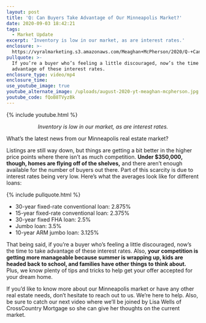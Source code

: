 ```yaml
---
layout: post
title: 'Q: Can Buyers Take Advantage of Our Minneapolis Market?'
date: 2020-09-03 18:42:21
tags:
  - Market Update
excerpt: 'Inventory is low in our market, as are interest rates.'
enclosure: >-
  https://vyralmarketing.s3.amazonaws.com/Meaghan+McPherson/2020/Q-+Can+Buyers+Take+Advantage+of+Our+Minneapolis+Market_.mp4
pullquote: >-
  If you’re a buyer who’s feeling a little discouraged, now’s the time to take
  advantage of these interest rates.
enclosure_type: video/mp4
enclosure_time:
use_youtube_image: true
youtube_alternate_image: /uploads/august-2020-yt-meaghan-mcpherson.jpg
youtube_code: fQoB8TVyzBk
---
```


{% include youtube.html %}

<p style="text-align:center;"><em>Inventory is low in our market, as are interest rates.</em></p>

What’s the latest news from our Minneapolis real estate market?

Listings are still way down, but things are getting a bit better in the higher price points where there isn’t as much competition. **Under $350,000, though, homes are flying off of the shelves,** and there aren’t enough available for the number of buyers out there. Part of this scarcity is due to interest rates being very low. Here’s what the averages look like for different loans:

{% include pullquote.html %}

* 30-year fixed-rate conventional loan: 2.875%
* 15-year fixed-rate conventional loan: 2.375%
* 30-year fixed FHA loan: 2.5%
* Jumbo loan: 3.5%
* 10-year ARM jumbo loan: 3.125%

That being said, if you’re a buyer who’s feeling a little discouraged, now’s the time to take advantage of these interest rates. Also, **your competition is getting more manageable because summer is wrapping up, kids are headed back to school, and families have other things to think about.** Plus, we know plenty of tips and tricks to help get your offer accepted for your dream home.&nbsp;

If you’d like to know more about our Minneapolis market or have any other real estate needs, don’t hesitate to reach out to us. We’re here to help. Also, be sure to catch our next video where we’ll be joined by Lisa Wells of CrossCountry Mortgage so she can give her thoughts on the current market.&nbsp;